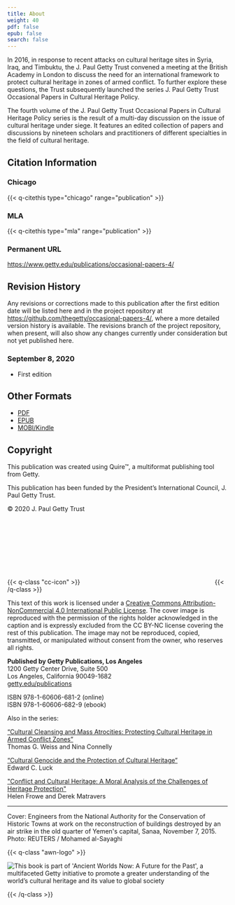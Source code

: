 ```yaml
---
title: About
weight: 40
pdf: false
epub: false
search: false
---
```


In 2016, in response to recent attacks on cultural heritage sites in Syria, Iraq, and Timbuktu, the J.&#160;Paul Getty Trust convened a meeting at the British Academy in London to discuss the need for an international framework to protect cultural heritage in zones of armed conflict. To further explore these questions, the Trust subsequently launched the series J.&#160;Paul Getty Trust Occasional Papers in Cultural Heritage Policy.

The fourth volume of the J. Paul Getty Trust Occasional Papers in Cultural Heritage Policy series is the result of a multi-day discussion on the issue of cultural heritage under siege. It features an edited collection of papers and discussions by nineteen scholars and practitioners of different specialties in the field of cultural heritage.

<div class="backmatter">

## Citation Information

### Chicago

{{< q-citethis type="chicago" range="publication" >}}

### MLA

{{< q-citethis type="mla" range="publication" >}}

### Permanent URL

https://www.getty.edu/publications/occasional-papers-4/

## Revision History

Any revisions or corrections made to this publication after the first edition date will be listed here and in the project repository at https://github.com/thegetty/occasional-papers-4/, where a more detailed version history is available. The revisions branch of the project repository, when present, will also show any changes currently under consideration but not yet published here.

### September 8, 2020

  - First edition

## Other Formats

  - [PDF](/downloads/CunoWeiss_CulturalHeritageUnderSiege.pdf)
  - [EPUB](/downloads/CunoWeiss_CulturalHeritageUnderSiege.epub)
  - [MOBI/Kindle](/downloads/CunoWeiss_CulturalHeritageUnderSiege.mobi)

## Copyright

This publication was created using Quire™, a multiformat publishing tool from Getty.

This publication has been funded by the President’s International Council, J. Paul Getty Trust.

© 2020 J. Paul Getty Trust

{{< q-class "cc-icon" >}}
<svg class="quire-copyright__icon">
<switch>
  <use xlink:href="#cc"></use>
</switch>
<switch>
  <use xlink:href="#cc-by"></use>
  <foreignObject width="135" height="30">
      <img src="/icons/cc-by.png" alt="CC-BY-NC" />
  </foreignObject>
</switch>
<switch>
  <use xlink:href="#cc-by-nc"></use>
  <foreignObject width="135" height="30">
      <img src="/icons/cc-by-nc.png" alt="CC-BY-NC" />
  </foreignObject>
</switch>
</svg>
{{< /q-class >}}

This text of this work is licensed under a [Creative Commons Attribution-NonCommercial 4.0 International Public License](https://creativecommons.org/licenses/by-nc/4.0/). The cover image is reproduced with the permission of the rights holder acknowledged in the caption and is expressly excluded from the CC BY-NC license covering the rest of this publication. The image may not be reproduced, copied, transmitted, or manipulated without consent from the owner, who reserves all rights.

**Published by Getty Publications, Los Angeles**<br />
1200 Getty Center Drive, Suite 500<br />
Los Angeles, California 90049-1682<br />
[getty.edu/publications](http://www.getty.edu/publications)

ISBN 978-1-60606-681-2 (online)<br />
ISBN 978-1-60606-682-9 (ebook)

Also in the series:

[“Cultural Cleansing and Mass Atrocities: Protecting Cultural Heritage in Armed Conflict Zones”](https://www.getty.edu/publications/pdfs/CulturalCleansing_Weiss_Connelly.pdf) <br />Thomas G. Weiss and Nina Connelly

[“Cultural Genocide and the Protection of Cultural Heritage”](http://www.getty.edu/publications/pdfs/CulturalGenocide_Luck.pdf) <br />Edward C. Luck

["Conflict and Cultural Heritage: A Moral Analysis of the Challenges of Heritage Protection"](https://www.getty.edu/publications/occasional-papers-3/downloads/FroweMatravers_ConflictandCulturalHeritage.pdf) <br />Helen Frowe and Derek Matravers


---

Cover: Engineers from the National Authority for the Conservation of Historic Towns at work on the reconstruction of buildings destroyed by an air strike in the old quarter of Yemen's capital, Sanaa, November 7, 2015. Photo: REUTERS / Mohamed al-Sayaghi

{{< q-class "awn-logo" >}}

![This book is part of 'Ancient Worlds Now: A Future for the Past', a multifaceted Getty initiative to promote a greater understanding of the world’s cultural heritage and its value to global society](/img/awn-logo-and-line--2F2B0F.png)

{{< /q-class >}}

</div>
